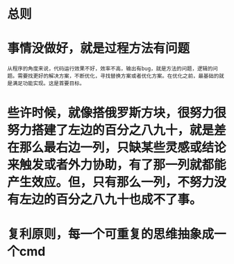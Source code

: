 # 总则

# 事情没做好，就是过程方法有问题

	从程序的角度来说，代码运行效果不好，效率不高，输出有bug，就是方法的问题，逻辑的问题。需要找更好的解决方案，不断优化，寻找替换方案或者优化方案。在优化之前，最基础的就是满足功能实现。这是首要目标。


# 些许时候，就像搭俄罗斯方块，很努力很努力搭建了左边的百分之八九十，就是差在那么最右边一列，只缺某些灵感或结论来触发或者外力协助，有了那一列就都能产生效应。但，只有那么一列，不努力没有左边的百分之八九十也成不了事。

# 复利原则，每一个可重复的思维抽象成一个cmd